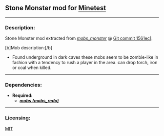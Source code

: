 ## Stone Monster mod for [Minetest][]


---
### **Description:**

Stone Monster mod extracted from *[mobs_monster][]* @ [Git commit 1561ec1][ver.mobs_monster].

[b]Mob description:[/b]
- Found underground in dark caves these mobs seem to be zombie-like in fashion with a tendency to rush a player in the area. can drop torch, iron or coal when killed.

---
### **Dependencies:**

- **Required:**
  - ***[mobs (mobs_redo)][mobs_redo]***


---
### **Licensing:**

[MIT](license.txt)


[Minetest]: http://www.minetest.net/

[mobs_monster]: https://github.com/tenplus1/mobs_monster
[mobs_redo]: https://forum.minetest.net/viewtopic.php?t=9917

[ver.mobs_monster]: https://github.com/tenplus1/mobs_monster/tree/1561ec1
